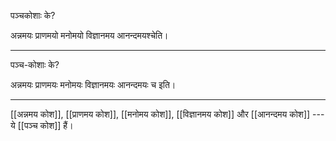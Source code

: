 पञ्चकोशाः के?

अन्नमयः प्राणमयो मनोमयो विज्ञानमय आनन्दमयश्चेति।

---

पञ्च-कोशाः के?

अन्नमयः प्राणमयः मनोमयः विज्ञानमयः आनन्दमयः च इति।

---

[[अन्नमय कोश]], [[प्राणमय कोश]], [[मनोमय कोश]], [[विज्ञानमय कोश]] और [[आनन्दमय कोश]] --- ये [[पञ्च कोश]] हैं।